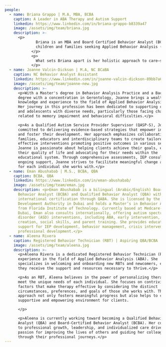 ```yaml
---
people:
  - name: Briana Grappo | M.A, MBA, BCBA
    caption: A Leader in ABA Therapy and Autism Support
    linkedin: https://www.linkedin.com/in/briana-grappo-b8339a47
    image: /assets/img/team/briana.jpg
    description: >-
      <p> 
              Briana is an MBA and Board Certified Behavior Analyst (BCBA) devoted to creating positive, lasting change for 
              children and families seeking Applied Behavior Analysis (ABA) therapy. With deep expertise in autism support, education administration, and mental health, Briana has helped countless families navigate the unique challenges of autism. Her professional journey across federal, state, and non-profit sectors reflects her unwavering commitment to providing compassionate, effective care tailored to each child’s needs. Briana’s unique blend of expertise in behavioral science and business leadership allows her to design impactful, evidence-based programs that are both effective and sustainable. With advanced skills in strategy, communication, and financial management from her MBA, Briana goes beyond therapy to create programs that empower families, promote developmental growth, and align with the highest standards in healthcare and education.
            </p>
            <p>
              What sets Briana apart is her holistic approach to care—she believes in working closely with families, understanding their goals, and celebrating each child's progress. Her emphasis on collaboration means that she partners not only with families but also with schools, caregivers, and community resources to ensure that every child has the support they need across all aspects of their life. Briana’s dedication to her work is more than just professional; it’s personal. She understands the importance of building trust with families and offering guidance that is both compassionate and practical. By combining the science of behavior analysis with a heartfelt commitment to making a difference, Briana is here to support your child’s unique journey toward growth and independence. Whether you’re seeking individualized care, expert advice, or a partner who will champion your child’s development, Briana is ready to provide the compassionate, high-quality support that your family deserves.
            </p>
  - name: Joanne Valcin-Dickson | M.A, NC BCaBA
    caption: NC Behavior Analyst Assistant
    linkedin: https://www.linkedin.com/in/joanne-valcin-dickson-89bb7a6b
    image: /assets/img/team/joanne-new.jpg
    description: >-
      <p>With a Master's degree in Behavior Analysis Practice and a Bachelor's
      degree with a concentration in Gerontology, Joanne brings a wealth of
      knowledge and experience to the field of Applied Behavior Analysis (ABA).
      Her journey in this profession has been dedicated to supporting children
      and adolescents with diverse needs, particularly those facing challenges
      related to memory impairment and behavioral difficulties.</p>

      <p>As a Qualified Autism Service Provider Supervisor (QASP-S), Joanne is
      committed to delivering evidence-based strategies that empower individuals
      and foster their development. Her approach emphasizes collaboration with
      families, educators and interdisciplinary teams to create tailored,
      effective interventions promoting positive outcomes in various settings.
      Joanne is passionate about helping clients achieve their goals, enhancing
      their quality of life and advocating for their needs within the
      educational system. Through comprehensive assessments, IEP consulting and
      ongoing support, Joanne strives to facilitate meaningful change and growth
      for each individual she works with.</p>
  - name: Eman Abushabab | M.S., BCBA, QBA
    caption: BCBA, QBA
    linkedin: https://www.linkedin.com/in/eman-abushabab/
    image: /assets/img/team/eman.jpg
    description: <p>Eman Abushabab is a bilingual (Arabic/English) Board Certified
      Behavior Analyst (BCBA) and Qualified Behavior Analyst (QBA) with
      international certification through QABA. She is licensed by the Community
      Development Authority in Dubai and holds a Master’s in Behavior Analysis
      from Florida Institute of Technology. Currently based at Medcare-Camali in
      Dubai, Eman also consults internationally, offering autism spectrum
      disorder (ASD) interventions, including ABA, early intervention, FBA/BIP
      creation, social skills, and parent training. She provides educator
      support for IEP development, behavior management, crisis intervention, and
      professional development.</p>
  - name: Aleena Rivera
    caption: Registered Behavior Technician (RBT) | Aspiring QBA/BCBA
    image: /assets/img/team/aleena.jpg
    description: >-
      <p>Aleena Rivera is a dedicated Registered Behavior Technician (RBT) with
      experience in the field of Applied Behavior Analysis (ABA). She
      specializes in welcoming and onboarding new RBTs and newcomers, ensuring
      they receive the support and resources necessary to thrive.</p>

      <p>As an RBT, Aleena believes in the power of personalizing therapy to
      meet the unique needs of each individual. She focuses on contriving
      factors that make therapy effective by considering the distinct
      circumstances, preferences, and goals of those she works with. This
      approach not only fosters meaningful progress but also helps to create a
      supportive and empowering environment for clients.

      </p>

      <p>Aleena is currently working toward becoming a Qualified Behavior
      Analyst (QBA) and Board-Certified Behavior Analyst (BCBA). Her commitment
      to professional growth, leadership, and individualized care drives her
      passion for improving the lives of others and guiding her colleagues
      through their professional journeys.</p>
---
```

